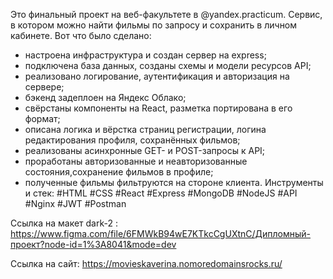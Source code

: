 Это финальный проект на веб-факультете в @yandex.practicum. 
Сервис, в котором можно найти фильмы по запросу и сохранить в личном кабинете.
Вот что было сделано:
- настроена инфраструктура и создан сервер на express;
- подключена база данных, созданы схемы и модели ресурсов API;
- реализовано логирование, аутентификация и авторизация на сервере;
- бэкенд задеплоен на Яндекс Облако;
- свёрстаны компоненты на React, разметка портирована в его формат;
- описана логика и вёрстка страниц регистрации, логина редактирования профиля, сохранённых фильмов;
- реализованы асинхронные GET- и POST-запросы к API;
- проработаны авторизованные и неавторизованные состояния,сохранение фильмов в профиле;
- полученные фильмы фильтруются на стороне клиента.
Инструменты и стек: #HTML #CSS #React #Express #MongoDB #NodeJS #API  #Nginx #JWT #Postman

Ссылка на макет dark-2 : https://www.figma.com/file/6FMWkB94wE7KTkcCgUXtnC/Дипломный-проект?node-id=1%3A8041&mode=dev

Ссылка на сайт: https://movieskaverina.nomoredomainsrocks.ru/